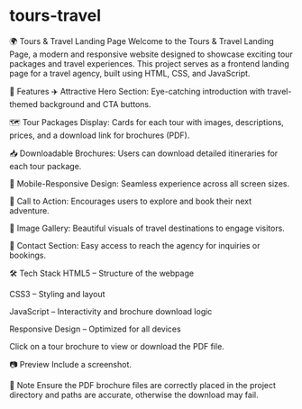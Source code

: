 # tours-travel
🌍 Tours & Travel Landing Page
Welcome to the Tours & Travel Landing Page, a modern and responsive website designed to showcase exciting tour packages and travel experiences. This project serves as a frontend landing page for a travel agency, built using HTML, CSS, and JavaScript.

🚀 Features
✈️ Attractive Hero Section: Eye-catching introduction with travel-themed background and CTA buttons.

🗺️ Tour Packages Display: Cards for each tour with images, descriptions, prices, and a download link for brochures (PDF).

📥 Downloadable Brochures: Users can download detailed itineraries for each tour package.

📱 Mobile-Responsive Design: Seamless experience across all screen sizes.

🎯 Call to Action: Encourages users to explore and book their next adventure.

📸 Image Gallery: Beautiful visuals of travel destinations to engage visitors.

📩 Contact Section: Easy access to reach the agency for inquiries or bookings.

🛠️ Tech Stack
HTML5 – Structure of the webpage

CSS3 – Styling and layout

JavaScript – Interactivity and brochure download logic

Responsive Design – Optimized for all devices

Click on a tour brochure to view or download the PDF file.

📷 Preview
Include a screenshot.

📌 Note
Ensure the PDF brochure files are correctly placed in the project directory and paths are accurate, otherwise the download may fail.

